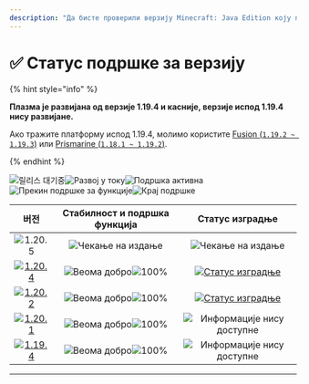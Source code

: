 ```yaml
---
description: "Да бисте проверили верзију Minecraft: Java Edition коју подржава Plazma."
---
```


# ✅ Статус подршке за верзију

{% hint style="info" %}

**Плазма је развијана од верзије 1.19.4 и касније, верзије испод 1.19.4 нису развијане.**

Ако тражите платформу испод 1.19.4, молимо користите [Fusion (`1.19.2 ~ 1.19.3`)](https://github.com/RuinedTechnologyUnify/Fusion) или [Prismarine (`1.18.1 ~ 1.19.2`)](https://github.com/PrismarineTeam/Prismarine).

{% endhint %}

[wtr]: https://badge.plazmamc.org/0/Чекање%20на%20издање
[ukn]: https://badge.plazmamc.org/0/Информације%20нису%20доступне
[vgd]: https://badge.plazmamc.org/1/Веома%20добро
[100]: https://badge.plazmamc.org/percent/100

![릴리스 대기중][wtr]![Развој у току](https://badge.plazmamc.org/1/Развој%20у%20току)![Подршка активна](https://badge.plazmamc.org/2/Подршка%20активна)![Прекин подршке за функције](https://badge.plazmamc.org/6/Прекин%20подршке%20за%20функције)![Крај подршке](https://badge.plazmamc.org/4/Крај%20подршке)

|                                         버전                                        | Стабилност    и    подршка функција |                                              Статус изградње                                             |
| :-------------------------------------------------------------------------------: | :---------------------------------: | :------------------------------------------------------------------------------------------------------: |
|                   ![1.20.5](https://badge.plazmamc.org/0/1.20.5)                  |       ![Чекање на издање][wtr]      |                                         ![Чекање на издање][wtr]                                         |
| [![1.20.4](https://badge.plazmamc.org/2/1.20.4)](https://git.plazmamc.org/1.20.4) |   ![Веома добро][vgd]![100%][100]   | [![Статус изградње](https://build.plazmamc.org/1.20.4)](https://build.plazmamc.org/1.20.4?redirect=true) |
| [![1.20.2](https://badge.plazmamc.org/6/1.20.2)](https://git.plazmamc.org/1.20.2) |   ![Веома добро][vgd]![100%][100]   | [![Статус изградње](https://build.plazmamc.org/1.20.2)](https://build.plazmamc.org/1.20.2?redirect=true) |
| [![1.20.1](https://badge.plazmamc.org/4/1.20.1)](https://git.plazmamc.org/1.20.1) |   ![Веома добро][vgd]![100%][100]   |                                     ![Информације нису доступне][ukn]                                    |
| [![1.19.4](https://badge.plazmamc.org/4/1.19.4)](https://git.plazmamc.org/1.19.4) |   ![Веома добро][vgd]![100%][100]   |                                     ![Информације нису доступне][ukn]                                    |

***

